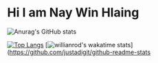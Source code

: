 # Hi I am Nay Win Hlaing
![Anurag's GitHub stats](https://github-readme-stats.vercel.app/api?username=justadigit&show_icons=true&theme=radical&hide=contribs,prs)

[![Top Langs](https://github-readme-stats.vercel.app/api/top-langs/?username=justadigit&langs_count=8)](https://github.com/justadigit/github-readme-stats) [![willianrod's wakatime stats](https://github-readme-stats.vercel.app/api/wakatime?username=justadigit)](https://github.com/justadigit/github-readme-stats
